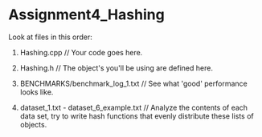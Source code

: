 # Assignment4_Hashing

Look at files in this order:

 1. Hashing.cpp // Your code goes here.
 2. Hashing.h   // The object's you'll be using are defined here.
 3. BENCHMARKS/benchmark_log_1.txt // See what 'good' performance looks like.
 
 4. dataset_1.txt - dataset_6_example.txt // Analyze the contents of each data set, try to write hash functions that evenly distribute these lists of objects.
 
